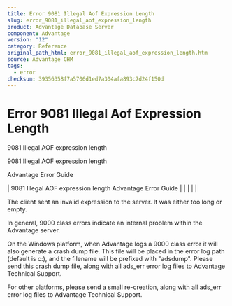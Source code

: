 ```yaml
---
title: Error 9081 Illegal Aof Expression Length
slug: error_9081_illegal_aof_expression_length
product: Advantage Database Server
component: Advantage
version: "12"
category: Reference
original_path_html: error_9081_illegal_aof_expression_length.htm
source: Advantage CHM
tags:
  - error
checksum: 39356358f7a5706d1ed7a304afa893c7d24f150d
---
```


# Error 9081 Illegal Aof Expression Length

9081 Illegal AOF expression length

9081 Illegal AOF expression length

Advantage Error Guide

| 9081 Illegal AOF expression length  Advantage Error Guide |  |  |  |  |

The client sent an invalid expression to the server. It was either too long or empty.

In general, 9000 class errors indicate an internal problem within the Advantage server.

On the Windows platform, when Advantage logs a 9000 class error it will also generate a crash dump file. This file will be placed in the error log path (default is c:\), and the filename will be prefixed with "adsdump". Please send this crash dump file, along with all ads\_err error log files to Advantage Technical Support.

For other platforms, please send a small re-creation, along with all ads\_err error log files to Advantage Technical Support.
